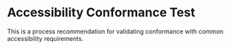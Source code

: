 # Accessibility Conformance Test
This is a process recommendation for validating conformance with common accessibility requirements.